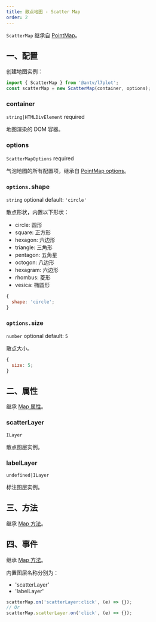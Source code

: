 ```yaml
---
title: 散点地图 - Scatter Map
order: 2
---
```


`ScatterMap` 继承自 [PointMap](/zh/docs/api/point-maps/point-map)。

## 一、配置

创建地图实例：

```ts
import { ScatterMap } from '@antv/l7plot';
const scatterMap = new ScatterMap(container, options);
```

### container

`string|HTMLDivElement` required

地图渲染的 DOM 容器。

### options

`ScatterMapOptions` required

气泡地图的所有配置项，继承自 [PointMap options](/zh/docs/api/point-maps/point-map#options)。

### `options.`shape

`string` optional default: `'circle'`

散点形状，内置以下形状：

- circle: 圆形
- square: 正方形
- hexagon: 六边形
- triangle: 三角形
- pentagon: 五角星
- octogon: 八边形
- hexagram: 六边形
- rhombus: 菱形
- vesica: 椭圆形

```js
{
  shape: 'circle';
}
```

### `options.`size

`number` optional default: `5`

散点大小。

```js
{
  size: 5;
}
```

## 二、属性

继承 [Map 属性](/zh/docs/api/map-api#二、属性)。

### scatterLayer

`ILayer`

散点图层实例。

### labelLayer

`undefined|ILayer`

标注图层实例。

## 三、方法

继承 [Map 方法](/zh/docs/api/map-api#三、方法)。

## 四、事件

继承 [Map 方法](/zh/docs/api/map-api#四、事件)。

内置图层名称分别为：

- 'scatterLayer'
- 'labelLayer'

```js
scatterMap.on('scatterLayer:click', (e) => {});
// Or
scatterMap.scatterLayer.on('click', (e) => {});
```
